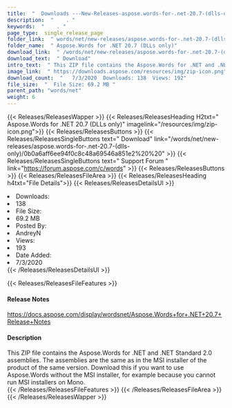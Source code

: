```yaml
---
title:  "  Downloads ---New-Releases-aspose.words-for-.net-20.7-(dlls-only) . " 
description:  "    . " 
keywords:  "    . " 
page_type:  single_release_page
folder_link:  " words/net/new-releases/aspose.words-for-.net-20.7-(dlls-only)/"
folder_name:  " Aspose.Words for .NET 20.7 (DLLs only)"
download_link:  " /words/net/new-releases/aspose.words-for-.net-20.7-(dlls-only)/0b0a6aff6ee94f0c8c48a69546a851e2"
download_text:  " Download"
intro_text:  " This ZIP file contains the Aspose.Words for .NET and .NET Standard 2.0 assemblie..."
image_link:  " https://downloads.aspose.com/resources/img/zip-icon.png"
download_count:  "   7/3/2020  Downloads: 138  Views: 192"
file_size:  "  File Size: 69.2 MB "
parent_path: "words/net"
weight: 6 
---
```


{{< Releases/ReleasesWapper >}}
  {{< Releases/ReleasesHeading H2txt=" Aspose.Words for .NET 20.7 (DLLs only)" imagelink="/resources/img/zip-icon.png">}}
  {{< Releases/ReleasesButtons >}}
    {{< Releases/ReleasesSingleButtons text=" Download" link="/words/net/new-releases/aspose.words-for-.net-20.7-(dlls-only)/0b0a6aff6ee94f0c8c48a69546a851e2%20%20" >}}
    {{< Releases/ReleasesSingleButtons text=" Support Forum " link="https://forum.aspose.com/c/words" >}}
  {{< Releases/ReleasesButtons >}}
  {{< Releases/ReleasesFileArea >}}
    {{< Releases/ReleasesHeading h4txt="File Details">}}
    {{< Releases/ReleasesDetailsUl >}}
             <li>Downloads:</li><li>138</li><li>File Size:</li><li>69.2 MB</li><li>Posted By:</li><li>AndreyN</li><li>Views:</li><li>193</li><li>Date Added:</li><li>7/3/2020</li>
    {{< /Releases/ReleasesDetailsUl >}}

  {{< Releases/ReleasesFileFeatures >}}
      <h4>Release Notes</h4><div><a href="https://docs.aspose.com/display/wordsnet/Aspose.Words+for+.NET+20.7+Release+Notes">https://docs.aspose.com/display/wordsnet/Aspose.Words+for+.NET+20.7+Release+Notes</a></div><h4>Description</h4><div class="HTMLDescription">This ZIP file contains the Aspose.Words for .NET and .NET Standard 2.0 assemblies. The assemblies are the same as in the MSI installer of the product of the same version. Download this if you want to use Aspose.Words without the MSI installer, for example because you cannot run MSI installers on Mono.</div>
  {{< /Releases/ReleasesFileFeatures >}}
 {{< /Releases/ReleasesFileArea >}}
{{< /Releases/ReleasesWapper >}}



